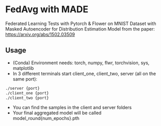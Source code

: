 # FedAvg with MADE
Federated Learning Tests with Pytorch &amp; Flower on MNIST Dataset with Masked Autoencoder for Distribution Estimation Model from the paper: https://arxiv.org/abs/1502.03509

## Usage
- (Conda) Environment needs: torch, numpy, flwr, torchvision, sys, matplotlib
- In 3 different terminals start client_one, client_two, server (all on the same port):
```bash
./server {port}
./client_one {port}
./client_two {port}
```
- You can find the samples in the client and server folders
- Your final aggregated model will be called model_round{num_epochs}.pth

